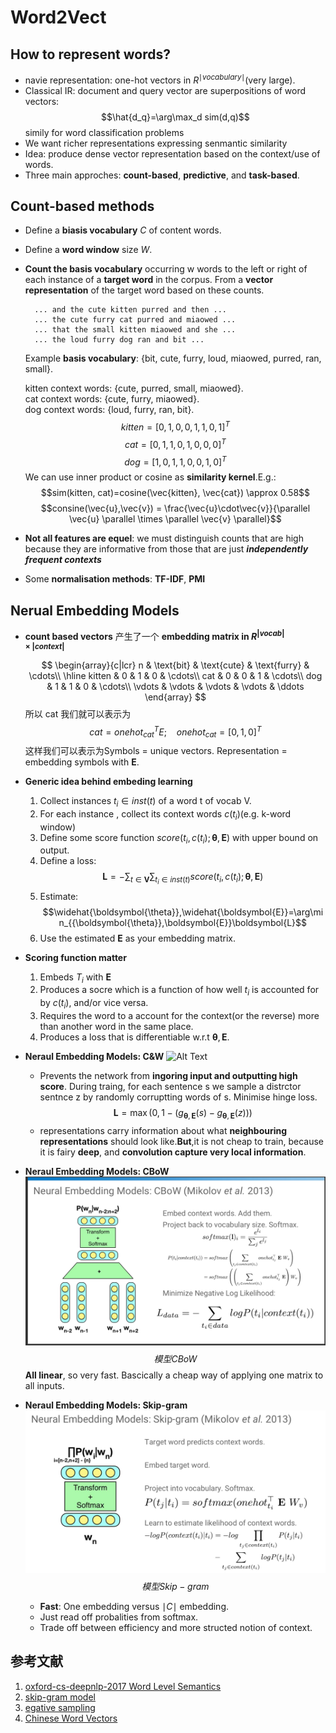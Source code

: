 # Word2Vect

## How to represent words?
* navie representation: one-hot vectors in $R^{\mid vocabulary \mid}$(very large).
* Classical IR: document and query vector are superpositions of word vectors: $$\hat{d_q}=\arg\max_d sim(d,q)$$ simily for word classification problems
* We want richer representations expressing senmantic similarity
* Idea: produce dense vector representation based on the context/use of words.
* Three main approches: **count-based**, **predictive**, and **task-based**.

## Count-based methods
* Define a **biasis vocabulary** $C$ of content words.
* Define a **word window** size $W$.
* **Count the basis vocabulary** occurring w words to the left or right of each instance of a **target word** in the corpus. From a **vector representation** of the target word based on these counts.  

		... and the cute kitten purred and then ...  
		... the cute furry cat purred and miaowed ...   
		... that the small kitten miaowed and she ...   
		... the loud furry dog ran and bit ...  

	Example **basis vocabulary**: {bit, cute, furry, loud, miaowed, purred, ran, small}.

	kitten context words: {cute, purred, small, miaowed}.   
	cat context words: {cute, furry, miaowed}.  
	dog context words: {loud, furry, ran, bit}.  
	$$kitten=[0,1,0,0,1,1,0,1]^T$$
	$$cat=[0,1,1,0,1,0,0,0]^T$$
	$$dog=[1,0,1,1,0,0,1,0]^T$$
	We can use inner product or cosine as **similarity kernel**.E.g.:$$sim(kitten, cat)=cosine(\vec{kitten}, \vec{cat}) \approx 0.58$$ $$consine(\vec{u},\vec{v}) = \frac{\vec{u}\cdot\vec{v}}{\parallel \vec{u} \parallel \times \parallel \vec{v} \parallel}$$
* **Not all features are equel**: we must distinguish counts that are high because they are informative from those that are just ***independently frequent contexts***
* Some **normalisation methods**: **TF-IDF**, **PMI**

## Nerual Embedding Models
* **count based vectors** 产生了一个 **embedding matrix in $R^{|vocab|\times|context|}$**$$
\begin{array}{c|lcr}
n & \text{bit} & \text{cute} & \text{furry} & \cdots\\
\hline
kitten & 0 & 1 & 0 & \cdots\\
cat & 0 & 0 & 1 & \cdots\\
dog & 1 & 1 & 0 & \cdots\\
\vdots & \vdots & \vdots & \vdots & \ddots
\end{array}
$$
	所以 cat 我们就可以表示为$$
	cat = onehot_{cat}^TE;~~~~onehot_{cat} = [0,1,0]^T
	$$
这样我们可以表示为Symbols = unique vectors. Representation = embedding symbols with **E**.
* **Generic idea behind embeding learning**
	1. Collect instances $t_i \in inst(t)$ of a word t of vocab V.
	2. For each instance , collect its context words $c(t_i)$(e.g. k-word window)
	3. Define some score function $score(t_i, c(t_i); \boldsymbol{\theta}, \boldsymbol{E})$ with upper bound on output.
	4. Define a loss: $$\boldsymbol{L}=-\sum_{t\in \boldsymbol{V}}\sum_{t_i\in inst(t)}score(t_i,c(t_i);\boldsymbol{\theta},\boldsymbol{E})$$
	5. Estimate:$$\widehat{\boldsymbol{\theta}},\widehat{\boldsymbol{E}}=\arg\min_{{\boldsymbol{\theta}},\boldsymbol{E}}\boldsymbol{L}$$
	6. Use the estimated **E** as your embedding matrix.

* **Scoring function matter**
	1. Embeds $T_i$ with **E**
	2. Produces a socre which is a function of how well $t_i$ is accounted for by $c(t_i)$, and/or vice versa.
	3. Requires the word to a account for the context(or the reverse) more than another word in the same place.
	4. Produces a loss that is differentiable w.r.t $\boldsymbol{\theta},\boldsymbol{E}$.

* **Neraul Embedding Models: C&W**
	![Alt Text](https://github.com/zhangsiqi951016/nlp/tree/master/img/word2vec/C&W.png 'model C&W')
	* Prevents the network from **ingoring input and outputting high score**. During traing, for each sentence s we sample a distrctor sentnce z by randomly corruptting words of s. Minimise hinge loss.$$\boldsymbol{L}=\max(0, 1-(g_{\boldsymbol{\theta},\boldsymbol{E}}(s) - g_{\boldsymbol{\theta},\boldsymbol{E}}(z)))$$ 
	* representations carry information about what **neighbouring representations** should look like.**But**,it is not cheap to train, because it is fairy **deep**, and **convolution capture very local information**.

* **Neraul Embedding Models: CBoW**
	![Alt Text](./img/word2vec/CBoW.png 'model CBow')$$模型 CBoW$$
	**All linear**, so very fast. Bascically a cheap way of applying one matrix to all inputs.
* **Neraul Embedding Models: Skip-gram**
	![Alt Text](./img/word2vec/skip-gram.png 'model Skip-gram')$$模型 Skip-gram$$
	* **Fast**: One embedding versus $\mid C \mid$ embedding.
	* Just read off probalities from softmax.
	* Trade off between efficiency and more structed notion of context.
	
## 参考文献
1. [oxford-cs-deepnlp-2017 Word Level Semantics](https://github.com/oxford-cs-deepnlp-2017/lectures/blob/master/Lecture%202a-%20Word%20Level%20Semantics.pdf)
2. [skip-gram model](http://mccormickml.com/2016/04/19/word2vec-tutorial-the-skip-gram-model/)
3. [egative sampling](http://mccormickml.com/2017/01/11/word2vec-tutorial-part-2-negative-sampling/)
4. [Chinese Word Vectors](https://github.com/zhangsiqi951016/Chinese-Word-Vectors)